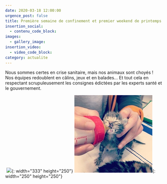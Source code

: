```yaml
---
date: 2020-03-18 12:00:00
urgence_post: false
title: Première semaine de confinement et premier weekend de printemps
insertion_social:
  - contenu_code_block:
images:
  - gallery_image:
insertion_video:
  - video_code_block:
category: actualite
---
```


Nous sommes certes en crise sanitaire, mais nos animaux sont choy&eacute;s \! Nos &eacute;quipes redoublent en c&acirc;lins, jeux et en balades… Et tout cela en respectant scrupuleusement les consignes &eacute;dict&eacute;es par les experts sant&eacute; et le gouvernement.

&nbsp;![](/uploads/plaisir-travail-éducatif2-ok.jpg){: width="333" height="250"}&nbsp;![](/uploads/chat1-3.jpg){: width="250" height="250"}